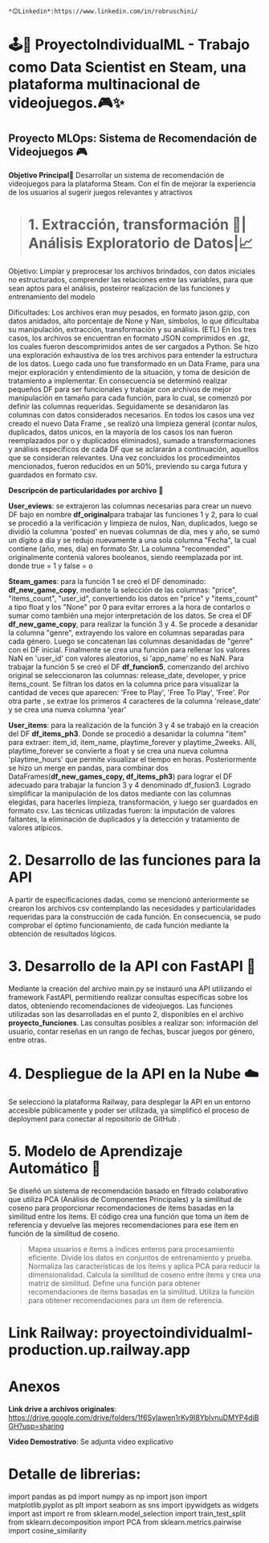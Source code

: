                                                                                                                                                                                                                     *😊Linkedin*:https://www.linkedin.com/in/robruschini/

# 🕹️🎯 ProyectoIndividualML - Trabajo como Data Scientist en Steam, una plataforma multinacional de videojuegos.🎮✨
## Proyecto MLOps: Sistema de Recomendación de Videojuegos  🎮

**Objetivo Principal**🎯
Desarrollar un sistema de recomendación de videojuegos para la plataforma Steam. Con el fin de mejorar la experiencia de los usuarios al sugerir juegos relevantes y atractivos

> # 1. Extracción, transformación 🧹| Análisis Exploratorio de Datos|📈 
Objetivo: Limpiar y preprocesar los archivos brindados, con datos iniciales no estructurados, comprender las relaciones entre las variables, para que sean aptos para el análisis, posteiror realización de las funciones y entrenamiento del modelo

Dificultades: Los archivos eran muy pesados,  en formato jason.gzip, con datos anidados, alto porcentaje de None y Nan, símbolos, lo que dificultaba su manipulación, extracción, transformación y su análisis.
(ETL)
En los tres casos, los archivos se encuentran en formato JSON comprimidos en .gz,  los cuales fueron descomprimidos antes de ser cargados a Python.
Se hizo una exploración exhaustiva de los tres archivos para entender la estructura de los datos. Luego cada uno fue transformado en un Data Frame, para una mejor exploración y entendimiento de la situación, y toma de desición de tratamiento a implementar.
En consecuencia se determinó realizar pequeños DF para ser funcionales y trabajar con archivos de mejor manipulación en tamaño para cada función, para lo cual, se comenzó por definir las columnas requeridas. Seguidamente se desanidaron las columnas con datos considerados necesarios. En todos los casos una vez creado el nuevo Data Frame , se realizó una limpieza general (contar nulos, duplicados, datos unicos, en la mayoría de los casos los nan fueron reemplazados por o y duplicados eliminados), sumado a transformaciones y análisis específicos de cada DF que se aclararán a continuación, aquellos que se consideran relevantes. Una vez concluidos los procedimeintos mencionados, fueron reducidos en un 50%, previendo su carga futura y guardados en formato csv.

**Descripcón de particularidades por archivo** 🌟

**User_eviews**: se extrajeron las columnas necesarias para crear un nuevo DF bajo en nombre **df_original**para trabajar las funciones 1 y 2, para lo cual se procedió a la verificación y limpieza de nulos, Nan, duplicados, luego se dividió la columna 'posted' en nuevas columnas de día, mes y año, se sumó un dígito a día y se redujo nuevamente a una sola columna "Fecha", la cual contiene (año, mes, día) en formato Str. La columna "recomended" originalmente conteniá valores booleanos, siendo reemplazada por int. donde true = 1 y false = o

**Steam_games**: para la función 1 se creó el DF denominado: **df_new_game_copy**, mediante la selección de las columnas: "price", "items_count", "user_id", convertiendo los datos en  "price" y "items_count" a tipo float y los "None" por 0 para evitar errores a la hora de contarlos o sumar como también una mejor interpretación de los datos.
Se crea el DF **df_new_game_copy**, para realizar la función 3 y 4. Se procede a desanidar la columna "genre",  extrayendo los valore en columnas separadas para cada género. Luego se concatenan las columnas desanidadas de "genre" con el DF inicial. Finalmente se crea una función  para rellenar los valores NaN en 'user_id' con valores aleatorios,  si 'app_name' no es NaN. 
Para trabajar la función 5 se creó el DF **df_funcion5**, comenzando del archivo original se seleccionaron las columnas: release_date,	developer, y	price	items_count. Se filtran los datos en la columna price para visualizar la cantidad de  veces que aparecen: 'Free to Play', 'Free To Play', 'Free'. Por otra parte , se extrae los primeros 4 caracteres de la columna 'release_date' y se crea una nueva columna 'year'

**User_items**:
para la realización de la función 3 y 4  se trabajó en la creación del DF **df_items_ph3**. Donde se procedió a desanidar la columna "item" para extraer: item_id,	item_name,	playtime_forever	y playtime_2weeks. Allí, playtime_forever se convierte a float y se crea una nueva columna 'playtime_hours' que permite visualizar el tiempo en  horas.
Posteriormente se hizo un merge en pandas, para combinar dos DataFrames(**df_new_games_copy, df_items_ph3**) para lograr el DF adecuado para trabajar la funcion 3 y 4 denominado df_fusion3. Logrado simplificar la manipulación de los datos mediante con las columnas elegidas, para hacerles limpieza, transformación, y luego ser guardados en formato csv.
Las técnicas utilizadas fueron: la imputación de valores faltantes, la eliminación de duplicados y la detección y tratamiento de valores atípicos.

# 2. Desarrollo de las funciones para la API
A partir de especificaciones dadas, como se mencionó anteriormente se crearon los archivos csv contemplando las necesidades y particularidades requeridas para la construcción de cada función. En consecuencia, se pudo comprobar el óptimo funcionamiento, de cada función mediante la obtención de resultados lógicos.

# 3. Desarrollo de la API con FastAPI 🚀
Mediante la creación del archivo main.py se instauró una API utilizando el framework FastAPI, permitiendo realizar consultas específicas sobre los datos, obteniendo recomendaciones de videojuegos. Las funciones utilizadas son las desarrolladas en el punto 2, disponibles en el archivo **proyecto_funciones**.  Las consultas posibles a realizar son: información del usuario, contar reseñas en un rango de fechas, buscar juegos por género, entre otras.

# 4. Despliegue de la API en la Nube ☁️
Se seleccionó la plataforma Railway, para desplegar la API en un entorno accesible públicamente y poder ser utilizada, ya simplificó el proceso de deployment para conectar al repositorio de GitHub .

# 5. Modelo de Aprendizaje Automático 🤖

Se diseñó un sistema de recomendación basado en filtrado colaborativo que utiliza PCA (Análisis de Componentes Principales) y la similitud de coseno para proporcionar recomendaciones de ítems basadas en la similitud entre los ítems. El código crea una función que toma un ítem de referencia y devuelve las mejores recomendaciones para ese ítem en función de la similitud de coseno.

> Mapea usuarios e ítems a índices enteros para procesamiento eficiente.
> Divide los datos en conjuntos de entrenamiento y prueba.
> Normaliza las características de los ítems y aplica PCA para reducir la dimensionalidad.
> Calcula la similitud de coseno entre ítems y crea una matriz de similitud.
> Define una función para obtener recomendaciones de ítems basadas en la similitud.
> Utiliza la función para obtener recomendaciones para un ítem de referencia.

# Link Railway: proyectoindividualml-production.up.railway.app


# Anexos

**Link drive a archivos originales**: https://drive.google.com/drive/folders/1f6SyIawen1rKy9I8YbIvnuDMYP4diBGH?usp=sharing

**Video Demostrativo**: Se adjunta video explicativo
# Detalle de librerias:
import pandas as pd
import numpy as np
import json
import matplotlib.pyplot as plt
import seaborn as sns 
import ipywidgets as widgets
import ast
import re
from sklearn.model_selection import train_test_split
from sklearn.decomposition import PCA
from sklearn.metrics.pairwise import cosine_similarity



